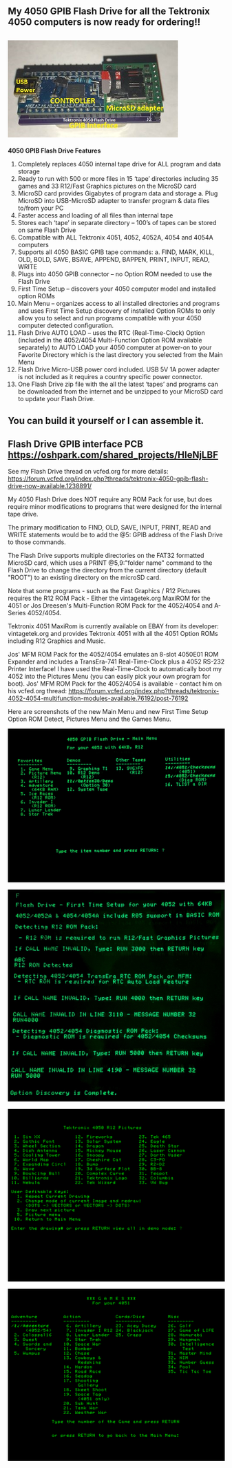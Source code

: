 My 4050 GPIB Flash Drive for all the Tektronix 4050 computers is now ready for ordering!!
------------------
![Flash Drive](./Tektronix%204050%20Flash%20Drive-labeled.jpg)
--------------------
**4050 GPIB Flash Drive Features**

1. Completely replaces 4050 internal tape drive for ALL program and data storage
2. Ready to run with 500 or more files in 15 ‘tape’ directories including 35 games and 33 R12/Fast Graphics pictures on the MicroSD card
3. MicroSD card provides Gigabytes of program data and storage
a. Plug MicroSD into USB-MicroSD adapter to transfer program & data files to/from your PC
4. Faster access and loading of all files than internal tape
5. Stores each ‘tape’ in separate directory – 100’s of tapes can be stored on same Flash Drive
6. Compatible with ALL Tektronix 4051, 4052, 4052A, 4054 and 4054A computers
7. Supports all 4050 BASIC GPIB tape commands:
a. FIND, MARK, KILL, OLD, BOLD, SAVE, BSAVE, APPEND, BAPPEN, PRINT, INPUT, READ, WRITE
8. Plugs into 4050 GPIB connector – no Option ROM needed to use the Flash Drive
9. First Time Setup – discovers your 4050 computer model and installed option ROMs
10. Main Menu – organizes access to all installed directories and programs and uses First Time Setup discovery of installed Option ROMs to only allow you to select and run programs compatible with your 4050 computer detected configuration.
11. Flash Drive AUTO LOAD – uses the RTC (Real-Time-Clock) Option (included in the 4052/4054 Multi-Function Option ROM available separately) to AUTO LOAD your 4050 computer at power-on to your Favorite Directory which is the last directory you selected from the Main Menu
12. Flash Drive Micro-USB power cord included. USB 5V 1A power adapter is not included as it requires a country specific power connector.
13. One Flash Drive zip file with the all the latest ‘tapes’ and programs can be downloaded from the internet and be unzipped to your MicroSD card to update your Flash Drive.

You can build it yourself or I can assemble it.
--------------
Flash Drive GPIB interface PCB https://oshpark.com/shared_projects/HIeNjLBF
--------------
See my Flash Drive thread on vcfed.org for more details: 
https://forum.vcfed.org/index.php?threads/tektronix-4050-gpib-flash-drive-now-available.1238891/

My 4050 Flash Drive does NOT require any ROM Pack for use, but does require minor modifications to programs that were designed for the internal tape drive.

The primary modification to FIND, OLD, SAVE, INPUT, PRINT, READ and WRITE statements would be to add the @5: GPIB address of the Flash Drive to those commands.  

The Flash Drive supports multiple directories on the FAT32 formatted MicroSD card, which uses a PRINT @5,9:"folder name" command to the Flash Drive to change the directory from the current directory (default "ROOT") to an existing directory on the microSD card.

Note that some programs - such as the Fast Graphics / R12 Pictures requires the R12 ROM Pack - Either the vintagetek.org MaxiROM for the 4051 or Jos Dreesen's Multi-Function ROM Pack for the 4052/4054 and A-Series 4052/4054.

Tektronix 4051 MaxiRom is currently available on EBAY from its developer: vintagetek.org and provides Tektronix 4051 with all the 4051 Option ROMs including R12 Graphics and Music.

Jos' MFM ROM Pack for the 4052/4054 emulates an 8-slot 4050E01 ROM Expander and includes a TransEra-741 Real-Time-Clock plus a 4052 RS-232 Printer Interface!  I have used the Real-Time-Clock to automatically boot my 4052 into the Pictures Menu (you can easily pick your own program for boot).  Jos' MFM ROM Pack for the 4052/4054 is available - contact him on his vcfed.org thread: 
https://forum.vcfed.org/index.php?threads/tektronix-4052-4054-multifunction-modules-available.76192/post-76192

Here are screenshots of the new Main Menu and new First Time Setup Option ROM Detect, Pictures Menu and the Games Menu.

![Main Menu](./4050%20GPIB%20Flash%20Drive%20-%20Main%20Menu%204052%20dark.jpeg)

![First Time Setup](./First%20Time%20Setup%20Discovery%20Complete%204052%20dark.jpeg)

![Pictures Menu](./FlashDrive-Pictures.png)

![Games Menu](./FlashDrive-Games.png)
